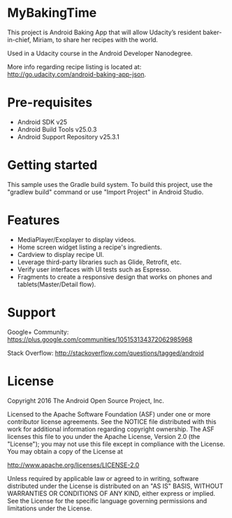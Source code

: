 # MyBakingTime

This project is Android Baking App that will allow Udacity’s resident baker-in-chief, Miriam, to share her recipes with the world.

Used in a Udacity course in the Android Developer Nanodegree.

More info regarding recipe listing is located at: http://go.udacity.com/android-baking-app-json.

# Pre-requisites
- Android SDK v25
- Android Build Tools v25.0.3
- Android Support Repository v25.3.1

# Getting started
This sample uses the Gradle build system. To build this project, use the "gradlew build" command or use "Import Project" in Android Studio.

# Features
- MediaPlayer/Exoplayer to display videos.
- Home screen widget listing a recipe's ingredients.
- Cardview to display recipe UI.
- Leverage third-party libraries such as Glide, Retrofit, etc.
- Verify user interfaces with UI tests such as Espresso.
- Fragments to create a responsive design that works on phones and tablets(Master/Detail flow).

# Support
Google+ Community: https://plus.google.com/communities/105153134372062985968

Stack Overflow: http://stackoverflow.com/questions/tagged/android

# License
Copyright 2016 The Android Open Source Project, Inc.

Licensed to the Apache Software Foundation (ASF) under one or more contributor license agreements. See the NOTICE file distributed with this work for additional information regarding copyright ownership. The ASF licenses this file to you under the Apache License, Version 2.0 (the "License"); you may not use this file except in compliance with the License. You may obtain a copy of the License at

http://www.apache.org/licenses/LICENSE-2.0

Unless required by applicable law or agreed to in writing, software distributed under the License is distributed on an "AS IS" BASIS, WITHOUT WARRANTIES OR CONDITIONS OF ANY KIND, either express or implied. See the License for the specific language governing permissions and limitations under the License.

